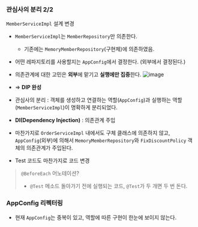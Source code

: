### 관심사의 분리 2/2

`MemberServiceImpl` 설계 변경
- `MemberServiceImpl`는 `MemberRepository`만 의존한다.
  - 기존에는 `MemoryMemberRepository`(구현체)에 의존하였음.
- 어떤 레파지토리를 사용할지는 `AppConfig`에서 결정한다. (외부에서 결정된다.)
- 의존관계에 대한 고민은 **외부**에 맡기고 **실행에만 집중**한다.
![image](https://user-images.githubusercontent.com/39394592/178291494-eca57612-f09f-4fb8-ba40-71909f649339.png)

- => **DIP 완성**
- 관심사의 분리 : 객체를 생성하고 연결하는 역할(`AppConfig`)과 실행하는 역할(`MemberServiceImpl`)이 명확하게 분리되었다.
- **DI(Dependency Injection)** : 의존관계 주입

- 마찬가지로 `OrderServiceImpl` 내에서도 구체 클래스에 의존하지 않고, 
`AppConfig`(외부)에 의해서 `MemoryMemberRepository`와 `FixDiscountPolicy` 객체의 의존관계가 주입된다.

- Test 코드도 마찬가지로 코드 변경
> `@BeforeEach` 어노테이션?
> - `@Test` 메소드 돌아가기 전에 실행되는 코드, `@Test`가 두 개면 두 번 돈다.


### AppConfig 리펙터링
- 현재 `AppConfig`는 중복이 있고, 역할에 따른 구현이 한눈에 보이지 않는다.
